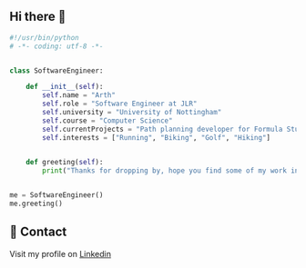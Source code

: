 ## Hi there 👋

```python
#!/usr/bin/python
# -*- coding: utf-8 -*-


class SoftwareEngineer:

    def __init__(self):
        self.name = "Arth"
        self.role = "Software Engineer at JLR"
        self.university = "University of Nottingham"
        self.course = "Computer Science"
        self.currentProjects = "Path planning developer for Formula Student:AI"
        self.interests = ["Running", "Biking", "Golf", "Hiking"]
        

    def greeting(self):
        print("Thanks for dropping by, hope you find some of my work interesting :) ")


me = SoftwareEngineer()
me.greeting()
```

## 📖 Contact

Visit my profile on [Linkedin](https://www.linkedin.com/in/arth-gandhi-/)


<!--
**Arth253/Arth253** is a ✨ _special_ ✨ repository because its `README.md` (this file) appears on your GitHub profile.

Here are some ideas to get you started:

- 🔭 I’m currently working on ...
- 🌱 I’m currently learning ...
- 👯 I’m looking to collaborate on ...
- 🤔 I’m looking for help with ...
- 💬 Ask me about ...
- 📫 How to reach me: ...
- 😄 Pronouns: ...
- ⚡ Fun fact: ...
-->
